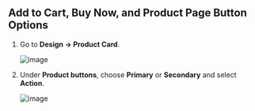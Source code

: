## Add to Cart, Buy Now, and Product Page Button Options

1. Go to **Design -> Product Card**.

   ![image](https://github.com/user-attachments/assets/872b8386-3cb2-4eb9-9d18-8f9e73dede6c)

2. Under **Product buttons**, choose **Primary** or **Secondary** and select **Action**.

   ![image](https://github.com/user-attachments/assets/0f7a08ab-c98d-4724-b8e6-3d46bac33073)

